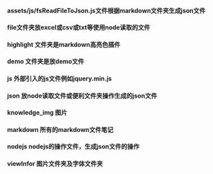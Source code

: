 #### assets/js/fsReadFileToJson.js文件根据markdown文件夹生成json文件
#### file文件夹放excel或csv或txt等使用node读取的文件
#### highlight 文件夹是markdown高亮色插件
#### demo 文件夹是放demo文件
#### js 外部引入的js文件例如jquery.min.js
#### json 放node读取文件或便利文件夹操作生成的json文件
#### knowledge_img 图片
#### markdown 所有的markdown文件笔记
#### nodejs nodejs的操作文件，生成json文件的操作
#### viewInfor 图片文件夹及字体文件夹